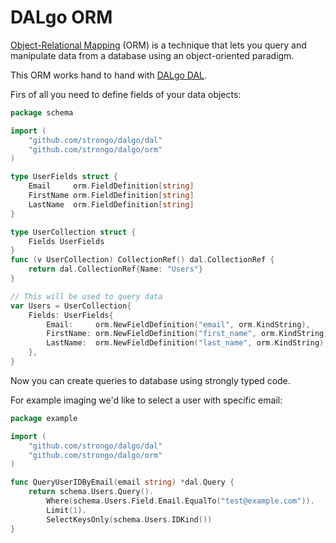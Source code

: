 # DALgo ORM

[Object-Relational Mapping](https://en.wikipedia.org/wiki/Object%E2%80%93relational_mapping) (ORM) is a technique
that lets you query and manipulate data from a database
using an object-oriented paradigm.

This ORM works hand to hand with [DALgo DAL](../dal).

Firs of all you need to define fields of your data objects:

```go
package schema

import (
	"github.com/strongo/dalgo/dal"
    "github.com/strongo/dalgo/orm"
)

type UserFields struct {
	Email     orm.FieldDefinition[string]
	FirstName orm.FieldDefinition[string]
	LastName  orm.FieldDefinition[string]
}

type UserCollection struct {
    Fields UserFields
}
func (v UserCollection) CollectionRef() dal.CollectionRef {
	return dal.CollectionRef{Name: "Users"}
}

// This will be used to query data
var Users = UserCollection{
	Fields: UserFields{
        Email:     orm.NewFieldDefinition("email", orm.KindString),
        FirstName: orm.NewFieldDefinition("first_name", orm.KindString),
        LastName:  orm.NewFieldDefinition("last_name", orm.KindString),
    },
} 

```

Now you can create queries to database using strongly typed code.

For example imaging we'd like to select a user with specific email:
```go
package example

import (
    "github.com/strongo/dalgo/dal"
    "github.com/strongo/dalgo/orm"
)

func QueryUserIDByEmail(email string) *dal.Query {
    return schema.Users.Query().
        Where(schema.Users.Field.Email.EqualTo("test@example.com")).
        Limit(1).
        SelectKeysOnly(schema.Users.IDKind())
}
```
